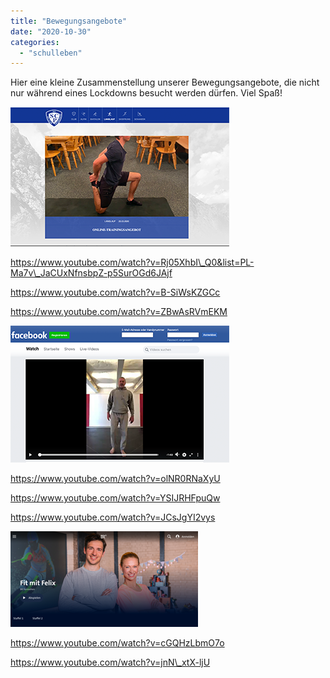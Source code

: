 ```yaml
---
title: "Bewegungsangebote"
date: "2020-10-30"
categories: 
  - "schulleben"
---
```


Hier eine kleine Zusammenstellung unserer Bewegungsangebote, die nicht nur während eines Lockdowns besucht werden dürfen. Viel Spaß!

[![](images/SCP-Trainingsangebot2.png)](https://www.ardmediathek.de/br/shows/Y3JpZDovL2JyLmRlL2Jyb2FkY2FzdFNlcmllcy8yZWQzZGY1Mi05MmU1LTRiNmQtODk4NC00MjZmMzRhNTM0ZDU/fit-mit-felix-beweg-dich-schlau)

https://www.youtube.com/watch?v=Rj05XhbI\_Q0&list=PL-Ma7v\_JaCUxNfnsbpZ-p5SurOGd6JAjf

https://www.youtube.com/watch?v=B-SiWsKZGCc

https://www.youtube.com/watch?v=ZBwAsRVmEKM

[![](images/Purzelbaumprofessor-facebook.png)](https://de-de.facebook.com/purzelbaumprofessor/videos/1433522980150879/)

https://www.youtube.com/watch?v=olNR0RNaXyU

https://www.youtube.com/watch?v=YSIJRHFpuQw

https://www.youtube.com/watch?v=JCsJgYI2vys

[![](images/BR-Sport-Angebot.png)](https://www.ardmediathek.de/br/shows/Y3JpZDovL2JyLmRlL2Jyb2FkY2FzdFNlcmllcy8yZWQzZGY1Mi05MmU1LTRiNmQtODk4NC00MjZmMzRhNTM0ZDU/fit-mit-felix-beweg-dich-schlau)

https://www.youtube.com/watch?v=cGQHzLbmO7o

https://www.youtube.com/watch?v=jnN\_xtX-ljU
